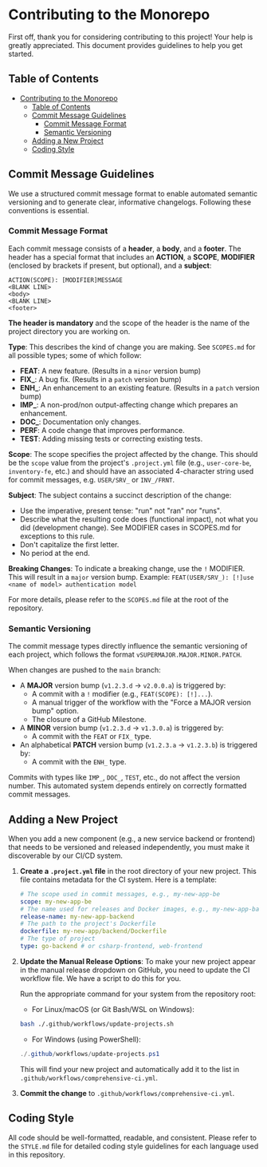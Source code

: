 # Contributing to the Monorepo

First off, thank you for considering contributing to this project! Your help is greatly appreciated. This document provides guidelines to help you get started.

## Table of Contents
- [Contributing to the Monorepo](#contributing-to-the-monorepo)
  - [Table of Contents](#table-of-contents)
  - [Commit Message Guidelines](#commit-message-guidelines)
    - [Commit Message Format](#commit-message-format)
    - [Semantic Versioning](#semantic-versioning)
  - [Adding a New Project](#adding-a-new-project)
  - [Coding Style](#coding-style)

## Commit Message Guidelines

We use a structured commit message format to enable automated semantic versioning and to generate clear, informative changelogs. Following these conventions is essential.

### Commit Message Format

Each commit message consists of a **header**, a **body**, and a **footer**. The header has a special format that includes an **ACTION**, a **SCOPE**, **MODIFIER** (enclosed by brackets if present, but optional), and a **subject**:

```
ACTION(SCOPE): [MODIFIER]MESSAGE
<BLANK LINE>
<body>
<BLANK LINE>
<footer>
```

**The header is mandatory** and the scope of the header is the name of the project directory you are working on.

**Type**: This describes the kind of change you are making. See `SCOPES.md` for all possible types; some of which follow:
*   **FEAT**: A new feature. (Results in a `minor` version bump)
*   **FIX_**: A bug fix. (Results in a `patch` version bump)
*   **ENH_**: An enhancement to an existing feature. (Results in a `patch` version bump)
*   **IMP_**: A non-prod/non output-affecting change which prepares an enhancement. 
*   **DOC_**: Documentation only changes.
*   **PERF**: A code change that improves performance.
*   **TEST**: Adding missing tests or correcting existing tests.

**Scope**: The scope specifies the project affected by the change. This should be the `scope` value from the project's `.project.yml` file (e.g., `user-core-be`, `inventory-fe`, etc.) and should have an associated 4-character string used for commit messages, e.g. `USER/SRV_` or `INV_/FRNT`.

**Subject**: The subject contains a succinct description of the change:
*   Use the imperative, present tense: "run" not "ran" nor "runs".
*   Describe what the resulting code does (functional impact), not what you did (development change). See MODIFIER cases in SCOPES.md for exceptions to this rule.
*   Don't capitalize the first letter.
*   No period at the end.

**Breaking Changes**: To indicate a breaking change, use the `!` MODIFIER. This will result in a `major` version bump.
Example: `FEAT(USER/SRV_): [!]use <name of model> authentication model`

For more details, please refer to the `SCOPES.md` file at the root of the repository.

### Semantic Versioning

The commit message types directly influence the semantic versioning of each project, which follows the format `vSUPERMAJOR.MAJOR.MINOR.PATCH`.

When changes are pushed to the `main` branch:
- A **MAJOR** version bump (`v1.2.3.d` -> `v2.0.0.a`) is triggered by:
  - A commit with a `!` modifier (e.g., `FEAT(SCOPE): [!]...`).
  - A manual trigger of the workflow with the "Force a MAJOR version bump" option.
  - The closure of a GitHub Milestone.
- A **MINOR** version bump (`v1.2.3.d` -> `v1.3.0.a`) is triggered by:
  - A commit with the `FEAT` or `FIX_` type.
- An alphabetical **PATCH** version bump (`v1.2.3.a` -> `v1.2.3.b`) is triggered by:
  - A commit with the `ENH_` type.

Commits with types like `IMP_`, `DOC_`, `TEST`, etc., do not affect the version number. This automated system depends entirely on correctly formatted commit messages.

## Adding a New Project

When you add a new component (e.g., a new service backend or frontend) that needs to be versioned and released independently, you must make it discoverable by our CI/CD system.

1.  **Create a `.project.yml` file** in the root directory of your new project. This file contains metadata for the CI system. Here is a template:
    ```yaml
    # The scope used in commit messages, e.g., my-new-app-be
    scope: my-new-app-be 
    # The name used for releases and Docker images, e.g., my-new-app-backend
    release-name: my-new-app-backend
    # The path to the project's Dockerfile
    dockerfile: my-new-app/backend/Dockerfile
    # The type of project
    type: go-backend # or csharp-frontend, web-frontend
    ```

2.  **Update the Manual Release Options**: To make your new project appear in the manual release dropdown on GitHub, you need to update the CI workflow file. We have a script to do this for you.

    Run the appropriate command for your system from the repository root:
    - For Linux/macOS (or Git Bash/WSL on Windows):
    ```bash
    bash ./.github/workflows/update-projects.sh
    ```
    - For Windows (using PowerShell):
    ```powershell
    ./.github/workflows/update-projects.ps1
    ```
    This will find your new project and automatically add it to the list in `.github/workflows/comprehensive-ci.yml`.

3.  **Commit the change** to `.github/workflows/comprehensive-ci.yml`.

## Coding Style

All code should be well-formatted, readable, and consistent. Please refer to the `STYLE.md` file for detailed coding style guidelines for each language used in this repository.
